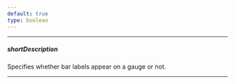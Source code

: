 ```yaml
---
default: true
type: boolean
---
```

---
##### shortDescription
Specifies whether bar labels appear on a gauge or not.

---
